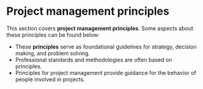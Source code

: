 # Project management principles

This section covers **project management principles**. Some aspects about these
principles can be found below:

* These **principles** serve as foundational guidelines for strategy,
decision making, and problem solving.
* Professional standards and methodologies are often based on principles.
* Principles for project management provide guidance for the behavior of people
involved in projects.

